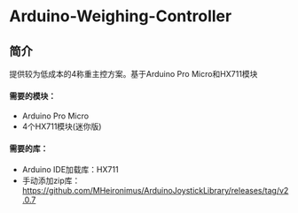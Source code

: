 # Arduino-Weighing-Controller
## 简介
提供较为低成本的4称重主控方案。基于Arduino Pro Micro和HX711模块   
#### 需要的模块：
* Arduino Pro Micro
* 4个HX711模块(迷你版)

#### 需要的库：
* Arduino IDE加载库：HX711  
* 手动添加zip库：https://github.com/MHeironimus/ArduinoJoystickLibrary/releases/tag/v2.0.7

